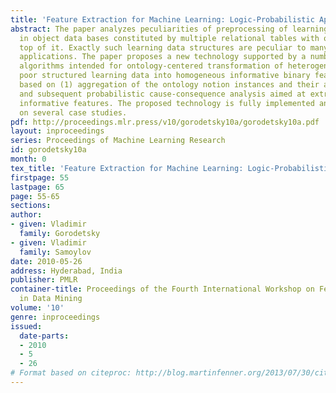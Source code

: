 ```yaml
---
title: 'Feature Extraction for Machine Learning: Logic-Probabilistic Approach'
abstract: The paper analyzes peculiarities of preprocessing of learning data represented
  in object data bases constituted by multiple relational tables with ontology on
  top of it. Exactly such learning data structures are peculiar to many novel challenging
  applications. The paper proposes a new technology supported by a number of novel
  algorithms intended for ontology-centered transformation of heterogeneous possibly
  poor structured learning data into homogeneous informative binary feature space
  based on (1) aggregation of the ontology notion instances and their attribute domains
  and subsequent probabilistic cause-consequence analysis aimed at extraction more
  informative features. The proposed technology is fully implemented and validated
  on several case studies.
pdf: http://proceedings.mlr.press/v10/gorodetsky10a/gorodetsky10a.pdf
layout: inproceedings
series: Proceedings of Machine Learning Research
id: gorodetsky10a
month: 0
tex_title: 'Feature Extraction for Machine Learning: Logic-Probabilistic Approach'
firstpage: 55
lastpage: 65
page: 55-65
sections: 
author:
- given: Vladimir
  family: Gorodetsky
- given: Vladimir
  family: Samoylov
date: 2010-05-26
address: Hyderabad, India
publisher: PMLR
container-title: Proceedings of the Fourth International Workshop on Feature Selection
  in Data Mining
volume: '10'
genre: inproceedings
issued:
  date-parts:
  - 2010
  - 5
  - 26
# Format based on citeproc: http://blog.martinfenner.org/2013/07/30/citeproc-yaml-for-bibliographies/
---
```

